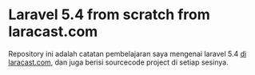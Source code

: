 # Laravel 5.4 from scratch from laracast.com

Repository ini adalah catatan pembelajaran saya mengenai laravel 5.4 [di laracast.com](https://laracasts.com/series/laravel-from-scratch-2017), dan juga berisi sourcecode project di setiap sesinya.
